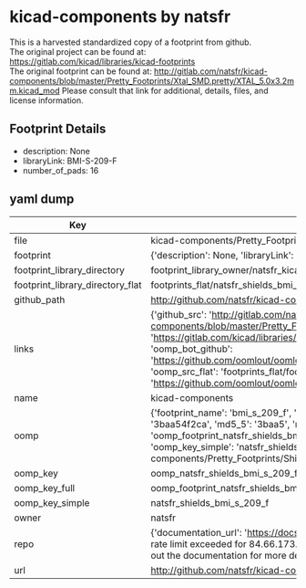 # kicad-components by natsfr  
This is a harvested standardized copy of a footprint from github.  
The original project can be found at:  
https://gitlab.com/kicad/libraries/kicad-footprints  
The original footprint can be found at:
http://gitlab.com/natsfr/kicad-components/blob/master/Pretty_Footprints/Xtal_SMD.pretty/XTAL_5.0x3.2mm.kicad_mod
Please consult that link for additional, details, files, and license information.  
## Footprint Details
* description: None  
* libraryLink: BMI-S-209-F  
* number_of_pads: 16  
## yaml dump  
| Key | Value |  
| --- | --- |  
| file | kicad-components/Pretty_Footprints/Shields.pretty/BMI-S-209-F.kicad_mod |  
| footprint | {'description': None, 'libraryLink': 'BMI-S-209-F', 'number_of_pads': 16} |  
| footprint_library_directory | footprint_library_owner/natsfr_kicad-components |  
| footprint_library_directory_flat | footprints_flat/natsfr_shields_bmi_s_209_f/working |  
| github_path | http://github.com/natsfr/kicad-components/blob/master/Pretty_Footprints/Shields.pretty/BMI-S-209-F.kicad_mod |  
| links | {'github_src': 'http://gitlab.com/natsfr/kicad-components/blob/master/Pretty_Footprints/Xtal_SMD.pretty/XTAL_5.0x3.2mm.kicad_mod', 'github_src_repo': 'https://gitlab.com/kicad/libraries/kicad-footprints', 'oomp_bot': 'footprints/natsfr_shields_bmi_s_209_f/working', 'oomp_bot_github': 'https://github.com/oomlout/oomlout_oomp_footprint_bot/tree/main/footprints/natsfr_shields_bmi_s_209_f/working', 'oomp_src_flat': 'footprints_flat/footprints_flat/natsfr_shields_bmi_s_209_f/working', 'oomp_src_flat_github': 'https://github.com/oomlout/oomlout_oomp_footprint_src/tree/main/footprints_flat/natsfr_shields_bmi_s_209_f/working'} |  
| name | kicad-components |  
| oomp | {'footprint_name': 'bmi_s_209_f', 'library_name': 'shields', 'md5': '3baa54f2ca27539288efbf1b201b2c1c', 'md5_10': '3baa54f2ca', 'md5_5': '3baa5', 'md5_6': '3baa54', 'oomp_key': 'oomp_natsfr_shields_bmi_s_209_f', 'oomp_key_extra': 'oomp_footprint_natsfr_shields_bmi_s_209_f', 'oomp_key_full': 'oomp_footprint_natsfr_shields_bmi_s_209_f_3baa54', 'oomp_key_simple': 'natsfr_shields_bmi_s_209_f', 'original_filename': 'kicad-components/Pretty_Footprints/Shields.pretty/BMI-S-209-F.kicad_mod', 'owner_name': 'natsfr'} |  
| oomp_key | oomp_natsfr_shields_bmi_s_209_f |  
| oomp_key_full | oomp_footprint_natsfr_shields_bmi_s_209_f |  
| oomp_key_simple | natsfr_shields_bmi_s_209_f |  
| owner | natsfr |  
| repo | {'documentation_url': 'https://docs.github.com/rest/overview/resources-in-the-rest-api#rate-limiting', 'message': "API rate limit exceeded for 84.66.173.59. (But here's the good news: Authenticated requests get a higher rate limit. Check out the documentation for more details.)"} |  
| url | http://github.com/natsfr/kicad-components |  

